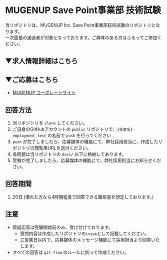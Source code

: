 # MUGENUP Save Point事業部 技術試験

当リポジトリは、MUGENUP Inc. Save Point事業部技術試験のリポジトリとなります。  
一次面接の通過者が対象となっております。ご興味のある方はふるってご参加ください。  

## ▼求人情報詳細はこちら

## ▼ご応募はこちら

- [MUGENUP コーポレートサイト](https://recruit.mugenup.com/entry/)

## 回答方法

1. 当リポジトリを `clone` してください。
2. ご自身のGitHubアカウントの `public` リポジトリで、`{任意名}-employment_test` の名前で `push` を行ってください
3. `push` が完了しましたら、応募媒体の機能にて、弊社採用担当に、作成したリポジトリの閲覧用URLを送付ください。
4. 各問題は当リポジトリの `docs/` 以下に格納してあります。
5. 受験が完了しましたら、応募媒体の機能にて、弊社採用担当にお知らせください。

## 回答期間

1. 20日 (慣れた方なら4時間程度で回答できる難易度を想定しております。)

## 注意

- 質疑応答は受験開始前のみ、受け付けております。
  - 質問内容は作成したリポジトリの`issue`として記載してください。
  - 三営業日以内で、応募媒体のメッセージ機能にて採用担当より回答いたします。
- すべての回答は `git-flow` のルールに則って作成ください。